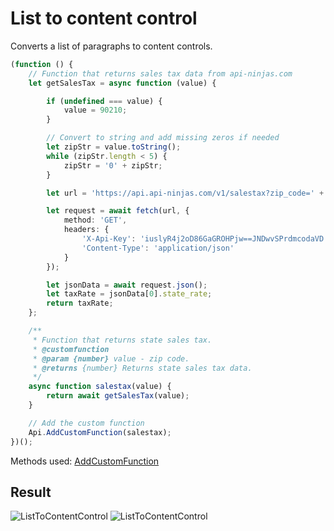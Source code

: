 # List to content control

Converts a list of paragraphs to content controls.

```ts
(function () {
    // Function that returns sales tax data from api-ninjas.com
    let getSalesTax = async function (value) {

        if (undefined === value) {
            value = 90210;
        }

        // Convert to string and add missing zeros if needed
        let zipStr = value.toString();
        while (zipStr.length < 5) {
            zipStr = '0' + zipStr;
        }

        let url = 'https://api.api-ninjas.com/v1/salestax?zip_code=' + zipStr;

        let request = await fetch(url, {
            method: 'GET',
            headers: {
                'X-Api-Key': 'iuslyR4j2oD86GaGROHPjw==JNDwvSPrdmcodaVD',
                'Content-Type': 'application/json'
            }
        });

        let jsonData = await request.json();
        let taxRate = jsonData[0].state_rate;
        return taxRate;
    };

    /**
     * Function that returns state sales tax.
     * @customfunction
     * @param {number} value - zip code.
     * @returns {number} Returns state sales tax data.
     */
    async function salestax(value) {
        return await getSalesTax(value);
    }

    // Add the custom function 
    Api.AddCustomFunction(salestax);
})();
```

Methods used: [AddCustomFunction](../../../../office-api/usage-api/text-document-api/Api/Methods/AddCustomFunction.md)

## Result

![ListToContentControl](/assets/images/plugins/list-to-content-control.png#gh-light-mode-only)
![ListToContentControl](/assets/images/plugins/list-to-content-control.dark.png#gh-dark-mode-only)
